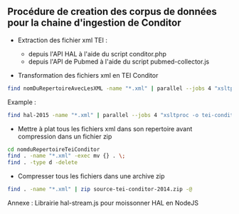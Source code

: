## Procédure de creation des corpus de données pour la chaine d'ingestion de Conditor

- Extraction des fichier xml TEI :
  - depuis l'API HAL à l'aide du script conditor.php
  - depuis l'API de Pubmed à l'aide du script pubmed-collector.js

- Transformation des fichiers xml en TEI Conditor

```bash
find nomDuRepertoireAvecLesXML -name "*.xml" | parallel --jobs 4 "xsltproc -o nomduRepertoireTeiConditor --stringparam DateAcqu MettreDateAcquisition --stringparam DateCreat MettreDatedeCreation cheminVersLaFeuilleDeStyleXLST {}"
```

Example : 
```bash
find hal-2015 -name "*.xml" | parallel --jobs 4 "xsltproc -o tei-conditor/{} --stringparam DateAcqu 06/03/2019 --stringparam DateCreat 06/03/2019 ~/Dev/conditor/tei-conditor/src/source/hal/HAL2Conditor_TEI0.xsl {}"
```

- Mettre à plat tous les fichiers xml dans son repertoire avant compression dans un fichier zip

```bash
cd nomduRepertoireTeiConditor
find . -name "*.xml" -exec mv {} . \;
find . -type d -delete
```

- Compresser tous les fichiers dans une archive zip

```bash
find . -name "*.xml" | zip source-tei-conditor-2014.zip -@
```


Annexe : 
Librairie hal-stream.js pour moissonner HAL en NodeJS